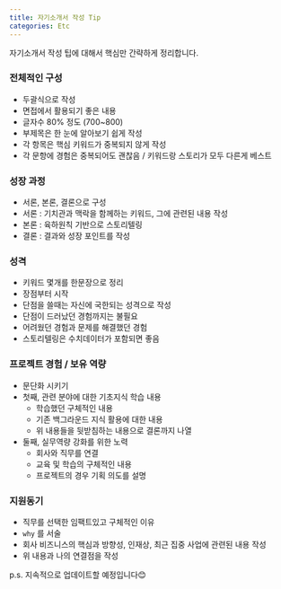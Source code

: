 ```yaml
---
title: 자기소개서 작성 Tip
categories: Etc
---
```

자기소개서 작성 팁에 대해서 핵심만 간략하게 정리합니다.

### 전체적인 구성

- 두괄식으로 작성
- 면접에서 활용되기 좋은 내용
- 글자수 80% 정도 (700~800)
- 부제목은 한 눈에 알아보기 쉽게 작성
- 각 항목은 핵심 키워드가 중복되지 않게 작성
- 각 문항에 경험은 중복되어도 괜찮음 / 키워드랑 스토리가 모두 다른게 베스트

### 성장 과정

- 서론, 본론, 결론으로 구성
- 서론 : 기치관과 맥락을 함께하는 키워드, 그에 관련된 내용 작성
- 본론 : 육하원칙 기반으로 스토리텔링
- 결론 : 결과와 성장 포인트를 작성

### 성격

- 키워드 몇개를 한문장으로 정리
- 장점부터 시작
- 단점을 쓸때는 자신에 국한되는 성격으로 작성
- 단점이 드러났던 경험까지는 불필요
- 어려웠던 경험과 문제를 해결했던 경험
- 스토리텔링은 수치데이터가 포함되면 좋음

### 프로젝트 경험 / 보유 역량

- 문단화 시키기
- 첫째, 관련 분야에 대한 기초지식 학습 내용
    - 학습했던 구체적인 내용
    - 기존 백그라운드 지식 활용에 대한 내용
    - 위 내용들을 뒷받침하는 내용으로 결론까지 나열
- 둘째, 실무역량 강화를 위한 노력
    - 회사와 직무를 연결
    - 교육 및 학습의 구체적인 내용
    - 프로젝트의 경우 기획 의도를 설명

### 지원동기

- 직무를 선택한 임팩트있고 구체적인 이유
- `why` 를 서술
- 회사 비즈니스의 핵심과 방향성, 인재상, 최근 집중 사업에 관련된 내용 작성
- 위 내용과 나의 연결점을 작성  

p.s. 지속적으로 업데이트할 예정입니다😊